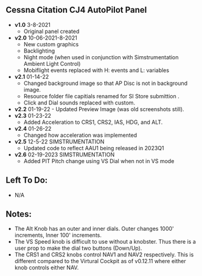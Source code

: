 ## Cessna Citation CJ4 AutoPilot Panel
- **v1.0** 3-8-2021
	- Original panel created 
- **v2.0** 10-06-2021-8-2021
	- New custom graphics
	- Backlighting
	- Night mode (when used in conjunction with Simstrumentation Ambient Light Control)
	- Mobiflight events replaced with H: events and L: variables 
- **v2.1** 01-14-22
    - Changed background image so that AP Disc is not in background image.
    - Resource folder file capitials renamed for SI Store submittion .
    - Click and Dial sounds replaced with custom.
- **v2.2** 01-19-22
        - Updated Preview Image (was old screenshots still).
- **v2.3** 01-23-22      
	- Added Acceleration to CRS1, CRS2, IAS, HDG, and ALT.
- **v2.4** 01-26-22      
    - Changed how acceleration was implemented
- **v2.5** 12-5-22 SIMSTRUMENTATION   
    - Updated code to reflect AAU1 being released in 2023Q1
- **v2.6** 02-19-2023 SIMSTRUMENTATION   
    - Added PIT Pitch change using VS Dial when not in VS mode               	
			
## Left To Do:
  - N/A
	
## Notes:
  - The Alt Knob has an outer and inner dials. Outer changes 1000' increments, Inner 100' increments. 
  - The VS Speed knob is difficult to use without a knobster. Thus there is a user prop to make the dial two buttons (Down/Up).   
  - The CRS1 and CRS2 knobs control NAV1 and NAV2 respectively. This is different compared to the Virtural Cockpit as of v0.12.11 where either knob controls either NAV.
    